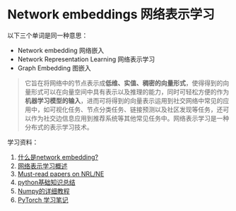 # Network embeddings 网络表示学习
以下三个单词是同一种意思：
- Network embedding 网络嵌入
- Network Representation Learning 网络表示学习
- Graph Embedding 图嵌入

>它旨在将网络中的节点表示成**低维、实值、稠密的向量形式**，使得得到的向量形式可以在向量空间中具有表示以及推理的能力，同时可轻松方便的作为**机器学习模型的输入**，进而可将得到的向量表示运用到社交网络中常见的应用中，如可视化任务、节点分类任务、链接预测以及社区发现等任务，还可以作为社交边信息应用到推荐系统等其他常见任务中。网络表示学习是一种分布式的表示学习技术。

学习资料：
1. [什么是network embedding?](https://www.zhihu.com/question/270000965/answer/351213729)
2. [网络表示学习概述](https://zhuanlan.zhihu.com/p/32504175)
3. [Must-read papers on NRL/NE](https://github.com/thunlp/NRLPapers)
4. [python基础知识总结](https://zhuanlan.zhihu.com/p/56595142)
5. [Numpy的详细教程](https://zhuanlan.zhihu.com/p/24988491)
6. [PyTorch 学习笔记](https://pytorch.zhangxiann.com)

